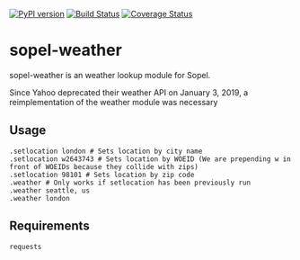 [![PyPI version](https://badge.fury.io/py/sopel-modules.weather.svg)](https://badge.fury.io/py/sopel-modules.weather)
[![Build Status](https://travis-ci.org/RustyBower/sopel-weather.svg?branch=master)](https://travis-ci.org/RustyBower/sopel-weather)
[![Coverage Status](https://coveralls.io/repos/github/RustyBower/sopel-weather/badge.svg)](https://coveralls.io/github/RustyBower/sopel-weather)

# sopel-weather
sopel-weather is an weather lookup module for Sopel.

Since Yahoo deprecated their weather API on January 3, 2019, a reimplementation of the weather module was necessary 

## Usage
```
.setlocation london # Sets location by city name
.setlocation w2643743 # Sets location by WOEID (We are prepending w in front of WOEIDs because they collide with zips)
.setlocation 98101 # Sets location by zip code
.weather # Only works if setlocation has been previously run
.weather seattle, us
.weather london
```

## Requirements
```
requests
```
